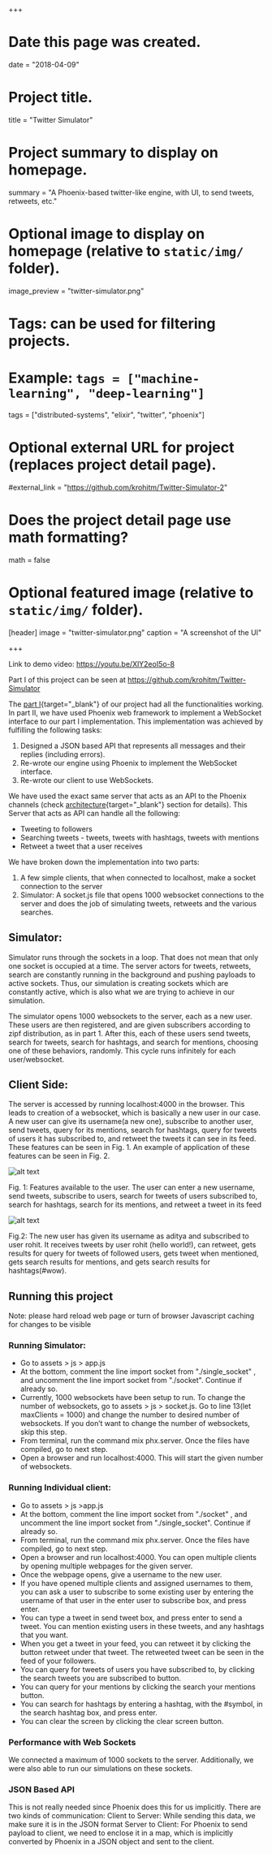 +++
# Date this page was created.
date = "2018-04-09"

# Project title.
title = "Twitter Simulator"

# Project summary to display on homepage.
summary = "A Phoenix-based twitter-like engine, with UI, to send tweets, retweets, etc."

# Optional image to display on homepage (relative to `static/img/` folder).
image_preview = "twitter-simulator.png"

# Tags: can be used for filtering projects.
# Example: `tags = ["machine-learning", "deep-learning"]`
tags = ["distributed-systems", "elixir", "twitter", "phoenix"]

# Optional external URL for project (replaces project detail page).
#external_link = "https://github.com/krohitm/Twitter-Simulator-2"

# Does the project detail page use math formatting?
math = false

# Optional featured image (relative to `static/img/` folder).
[header]
image = "twitter-simulator.png"
caption = "A screenshot of the UI"

+++

Link to demo video: https://youtu.be/XlY2eoI5o-8

Part I of this project can be seen at https://github.com/krohitm/Twitter-Simulator

The [part I](https://didyousaydata.xyz/project/twitter-engine/){target="_blank"} of our project had all the functionalities working. In part II, we have used Phoenix web framework to implement a WebSocket interface to our part I implementation. This implementation was achieved by fulfilling the following tasks:

1. Designed a JSON based API that represents all messages and their replies (including errors).
2. Re-wrote our engine using Phoenix to implement the WebSocket interface.
3. Re-wrote our client to use WebSockets. 

We have used the exact same server that acts as an API to the Phoenix channels (check [architecture](https://github.com/adityavhegde/Twitter-Simulator#architecture-and-notes){target="_blank"} section for details). This Server that acts as API can handle all the following:

- Tweeting to followers 
- Searching tweets - tweets, tweets with hashtags, tweets with mentions 
- Retweet a tweet that a user receives

We have broken down the implementation into two parts:

1. A few simple clients, that when connected to localhost, make a socket connection to the server
2. Simulator: A socket.js file that opens 1000 websocket connections to the server and does the job of simulating tweets, retweets and the various searches.  

## Simulator:

Simulator runs through the sockets in a loop. That does not mean that only one socket is occupied at a time. The server actors for tweets, retweets, search are constantly running in the background and pushing payloads to active sockets. Thus, our simulation is creating sockets which are constantly active, which is also what we are trying to achieve in our simulation.

The simulator opens 1000 websockets to the server, each as a new user. These users are then registered, and are given subscribers according to zipf distribution, as in part 1. After this, each of these users send tweets, search for tweets, search for hashtags, and search for mentions, choosing one of these behaviors, randomly. This cycle runs infinitely for each user/websocket.

## Client Side:

The server is accessed by running localhost:4000 in the browser. This leads to creation of a websocket, which is basically a new user in our case. A new user can give its username(a new one), subscribe to another user, send tweets, query for its mentions, search for hashtags, query for tweets of users it has subscribed to, and retweet the tweets it can see in its feed. These features can be seen in Fig. 1. An example of application of these features can be seen in Fig. 2.


![alt text](https://user-images.githubusercontent.com/13625549/34135581-905fb364-e42f-11e7-9b95-05680bb8d56b.png)

Fig. 1: Features available to the user. The user can enter a new username, send tweets, subscribe to users, search for tweets of users subscribed to, search for hashtags, search for its mentions, and retweet a tweet in its feed


![alt text](https://user-images.githubusercontent.com/13625549/34135684-298f40fe-e430-11e7-900f-506fc2ad1cbd.png)

Fig.2: The new user has given its username as aditya and subscribed to user rohit. It receives tweets by user rohit (hello world!), can retweet, gets results for query for tweets of followed users, gets tweet when mentioned, gets search results for mentions, and gets search results for hashtags(#wow).

## Running this project
Note: please hard reload web page or turn of browser Javascript caching for changes to be visible
### Running Simulator:
- Go to assets > js > app.js
- At the bottom, comment the line import socket from "./single_socket" , and uncomment the line import socket from "./socket". Continue if already so.
- Currently, 1000 websockets have been setup to run. To change the number of websockets, go to assets > js > socket.js. Go to line 13(let maxClients = 1000) and change the number to desired number of websockets. If you don’t want to change the number of websockets, skip this step.
- From terminal, run the command mix phx.server. Once the files have compiled, go to next step.
- Open a browser and run localhost:4000. This will start the given number of websockets.

### Running Individual client:
- Go to assets > js >app.js
- At the bottom, comment the line import socket from "./socket" , and uncomment the line import socket from "./single_socket". Continue if already so.
- From terminal, run the command mix phx.server. Once the files have compiled, go to next step.
- Open a browser and run localhost:4000. You can open multiple clients by opening multiple webpages for the given server.
- Once the webpage opens, give a username to the new user.
- If you have opened multiple clients and assigned usernames to them, you can ask a user to subscribe to some existing user by entering the username of that user in the enter user to subscribe box, and press enter.
- You can type a tweet in send tweet box, and press enter to send a tweet. You can mention existing users in these tweets, and any hashtags that you want.
- When you get a tweet in your feed, you can retweet it by clicking the button retweet under that tweet. The retweeted tweet can be seen in the feed of your followers.
- You can query for tweets of users you have subscribed to, by clicking the search tweets you are subscribed to button.
- You can query for your mentions by clicking the search your mentions button.
- You can search for hashtags by entering a hashtag, with the #symbol, in the search hashtag box, and press enter.
- You can clear the screen by clicking the clear screen button.






### Performance with Web Sockets
We connected a maximum of 1000 sockets to the server. Additionally, we were also able to run our simulations on these sockets.


### JSON Based API
This is not really needed since Phoenix does this for us implicitly. There are two kinds of communication:
Client to Server: While sending this data, we make sure it is in the JSON format
Server to Client: For Phoenix to send payload to client, we need to enclose it in a map, which is implicitly converted by Phoenix in a JSON object and sent to the client.